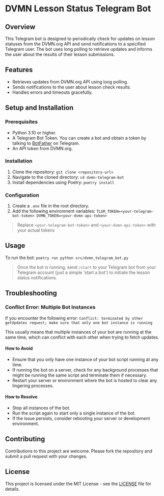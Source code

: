 # DVMN Lesson Status Telegram Bot

## Overview
This Telegram bot is designed to periodically check for updates on lesson statuses from the DVMN.org API and send notifications to a specified Telegram user. The bot uses long polling to retrieve updates and informs the user about the results of their lesson submissions.

## Features
- Retrieves updates from DVMN.org API using long polling.
- Sends notifications to the user about lesson check results.
- Handles errors and timeouts gracefully.

## Setup and Installation
### Prerequisites
- Python 3.10 or higher.
- A Telegram Bot Token. You can create a bot and obtain a token by talking to [BotFather](https://t.me/botfather) on Telegram.
- An API token from DVMN.org.

### Installation
1. Clone the repository: 
`git clone <repository-url>`
2. Navigate to the cloned directory:
   `cd dvmn-telegram-bot`
3. Install dependencies using Poetry:
   `poetry install`

### Configuration
1. Create a `.env` file in the root directory.
2. Add the following environment variables:
`TLGR_TOKEN=<your-telegram-bot-token>
DVMN_TOKEN=<your-dvmn-api-token>`
> Replace `<your-telegram-bot-token>` and `<your-dvmn-api-token>` with your actual tokens

## Usage
To run the bot:
`poetry run python src/dvmn_telegram_bot.py`
> Once the bot is running, send `/start` to your Telegram bot from your Telegram account (just a simple 'start a bot') to initiate the lesson status notifications.



## Troubleshooting

### Conflict Error: Multiple Bot Instances
If you encounter the following error:
`Conflict: terminated by other getUpdates request; make sure that only one bot instance is running`

This usually means that multiple instances of your bot are running at the same time, which can conflict with each other when trying to fetch updates.

#### How to Avoid
- Ensure that you only have one instance of your bot script running at any time.
- If running the bot on a server, check for any background processes that might be running the same script and terminate them if necessary.
- Restart your server or environment where the bot is hosted to clear any lingering processes.

#### How to Resolve
- Stop all instances of the bot.
- Run the script again to start only a single instance of the bot.
- If the issue persists, consider rebooting your server or development environment.

## Contributing
Contributions to this project are welcome. Please fork the repository and submit a pull request with your changes.

## License
This project is licensed under the MIT License - see the [LICENSE](LICENSE) file for details.
